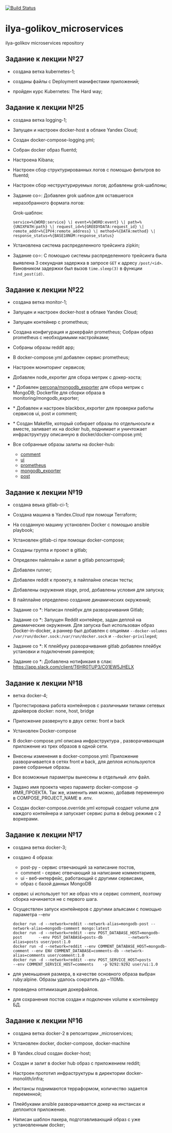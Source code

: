 [![Build Status](https://travis-ci.com/Otus-DevOps-2020-08/ilya-golikov_microservices.svg?branch=master)](https://travis-ci.com/Otus-DevOps-2020-08/ilya-golikov_microservices)

# ilya-golikov_microservices
ilya-golikov microservices repository

## Задание к лекции №27

- создана ветка kubernetes-1;

- созданы файлы с Deployment манифестами приложений;

- пройден курс Kubernetes: The Hard way;

## Задание к лекции №25

- создана ветка logging-1;

- Запущен и настроен docker-host в облаке Yandex Cloud;

- Создан docker-compose-logging.yml;

- Собран docker образ fluentd;

- Настроена Kibana;

- Настроен сбор структурированных логов c помощью фильтров во fluentd;

- Настроен сбор неструктурируемых логов; добавлены grok-шаблоны;

- Задание со⭐: Добавлен grok шаблон для оставшегося неразобранного формата логов:

  Grok-шаблон:
  ```
  service=%{WORD:service} \| event=%{WORD:event} \| path=%{UNIXPATH:path} \| request_id=%{GREEDYDATA:request_id} \| remote_addr=%{IPV4:remote_address} \| method=%{DATA:method} \| response_status=%{BASE10NUM:response_status}
  ```
- Установлена система распределенного трейсинга zipkin;

- Задание со⭐: С помощью системы распределенного трейсинга была выявлена 3 секундная задержка в запросе `GET` к адресу `/post/<id>`. Виновником задержки был вызов `time.sleep(3)` в функции `find_post(id)`.

## Задание к лекции №22

- создана ветка monitor-1;

- Запущен и настроен docker-host в облаке Yandex Cloud;

- Запущен контейнер с prometheus;

- Создана конфигурация и докерфайл prometheus; Собран образ prometheus с необходимыми настройками;

- Собраны образы reddit app;

- В docker-compose.yml добавлен сервис prometheus;

- Настроен мониторинг сервисов;

- Добавлен node_exporter для сбора метрик с докер-хоста;

- \* Добавлен [percona/mongodb_exporter](https://github.com/percona/mongodb_exporter) для сбора метрик с MongoDB; Dockerfile для сборки образа в monitoring/mongodb_exporter;

- \* Добавлен и настроен blackbox_exporter для проверки работы сервисов ui, post и comment;

- \* Создан Makefile, который собирает образы по отдельносьти и вместе, заливает их на docker hub, поднимает и уничтожает инфраструктуру описанную в docker/docker-compose.yml;

- Все собранные образы залиты на docker-hub:
  - [comment](https://hub.docker.com/repository/docker/userkiller/comment)
  - [ui](https://hub.docker.com/repository/docker/userkiller/ui)
  - [prometheus](https://hub.docker.com/repository/docker/userkiller/prometheus)
  - [mongodb_exporter](https://hub.docker.com/repository/docker/userkiller/mongodb_exporter)
  - [post](https://hub.docker.com/repository/docker/userkiller/post)

## Задание к лекции №19

- создана веька gitlab-ci-1;

- Создана машина в Yandex.Cloud при помощи Terraform;

- На созданную машину установлен Docker с помощью ansible playbook;

- Установлен gitlab-ci при помощи docker-compose;

- Созданы группа и проект в gitlab;

- Определен пайплайн и залит в gitlab репозиторий;

- Добавлен runner;

- Добавлен reddit к проекту, в пайплайне описан тесты;

- Добавлены окружения stage, prod, добавлены условия для запуска;

- В пайплайне определено создание динамических окружений;

- Задание со *: Написан плейбук для разворачивания Gitlab;

- Задание со *: Запущен Reddit контейере, задан деплой на динамические окружения. Для запуска был использован образ Docker-in-docker, а раннер был добавлен с опциями `--docker-volumes /var/run/docker.sock:/var/run/docker.sock` и `--docker-privileged`;

- Задание со *: К плейбуку разворачивания gitlab добавлен плейбук установки и подключения раннеров;

- Задание со *: Добавлена нотификаия в слак: https://app.slack.com/client/T6HR0TUP3/C01EW5JHELX

## Задание к лекции №18

- ветка docker-4;

- Протестирована работа контейнеров с различными типами сетевых драйверов docker: none, host, bridge

- Приложение развернуто в двух сетях: front и back

- Установлен Docker-compose

- В docker-compose.yml описана инфраструктура , разворачивающая приложение из трех образов в одной сети.

- Внесены изменения в docker-compose.yml: Приложение разворачивается в сетях front и back, для деплоя используются ранее собранные образы.

- Все возможные параметры вынесены в отдельный .env файл.

- Задано имя проекта через параметр docker-compose -p ИМЯ_ПРОЕКТА. Так же, изменить имя можно, добавив переменную в COMPOSE_PROJECT_NAME в .env.

- Создан docker-compose.override.yml который создает volume для каждого контейнера и запускает сервис puma в debug режиме с 2 воркерами.


## Задание к лекции №17

- создана ветка docker-3;

- создано 4 образа:
  - post-py - сервис отвечающий за написание постов,
  - comment - сервис отвечающий за написание комментариев,
  - ui - веб-интерфейс, работающий с другими сервисами,
  - образ с базой данных MongoDB

- сервис ui использует тот же образ что и сервис comment, поэтому сборка начинается не с первого шага.

- Осуществлен запуск контейнеров с другими альясами с помощью параметра --env

  ```
  docker run -d --network=reddit --network-alias=mongodb-post --network-alias=mongodb-comment mongo:latest
  docker run -d --network=reddit --env POST_DATABASE_HOST=mongodb-post       --env POST_DATABASE=posts-db           --network-alias=posts user/post:1.0
  docker run -d --network=reddit --env COMMENT_DATABASE_HOST=mongodb-comment --env ENV COMMENT_DATABASE=comments-db --network-alias=comments user/comment:1.0
  docker run -d --network=reddit --env POST_SERVICE_HOST=posts               --env COMMENT_SERVICE_HOST=comments    -p 9292:9292 user/ui:1.0
  ```

- для уменьшения размера, в качестве основного образа выбран ruby:alpine. Образы удалось сократить до ~110Mb.

- проведена оптимизация докерфайлов.

- для сохранения постов создан и подключен volume к контейнеру БД.

## Задание к лекции №16

- создана ветка docker-2 в репозитории _microservices;

- Установлен docker, docker-compose, docker-machine

- В Yandex.cloud создан docker-host;

- Создан и залит в docker hub образ с приложением reddit;

- Настроен прототип инфраструктуры в директории docker-monolith/infra;

- Инстансы поднимаются терраформом, количество задается переменной;

- Плейбуками ansible разворачивается докер на инстансах и деплоится приложение.

- Написан шаблон пакера, подготавливающий образ с уже установленным docker;
